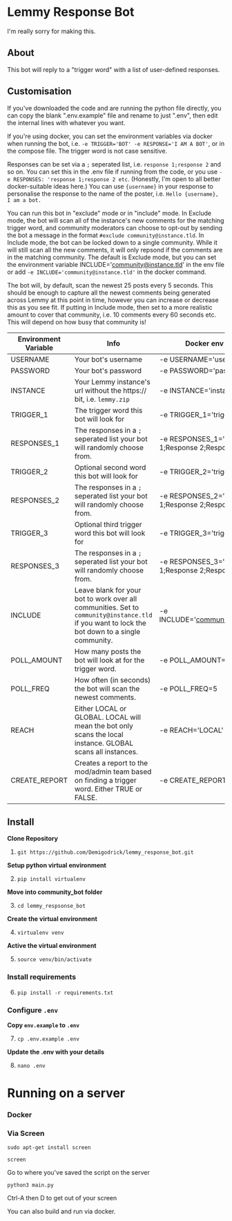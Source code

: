# Lemmy Response Bot
I'm really sorry for making this.

## About
This bot will reply to a "trigger word" with a list of user-defined responses. 

## Customisation
If you've downloaded the code and are running the python file directly, you can copy the blank ".env.example" file and rename to just ".env", then edit the internal lines with whatever you want.

If you're using docker, you can set the environment variables via docker when running the bot, i.e. `-e TRIGGER='BOT' -e RESPONSE='I AM A BOT'`, or in the compose file. The trigger word is not case sensitive.

Responses can be set via a `;` seperated list, i.e. `response 1;response 2` and so on. You can set this in the .env file if running from the code, or you use `-e RESPONSES: 'response 1;response 2 etc`. (Honestly, I'm open to all better docker-suitable ideas here.) You can use `{username}` in your response to personalise the response to the name of the poster, i.e. `Hello {username}, I am a bot.`

You can run this bot in "exclude" mode or in "include" mode. In Exclude mode, the bot will scan all of the instance's new comments for the matching trigger word, and community moderators can choose to opt-out by sending the bot a message in the format `#exclude community@instance.tld`. In Include mode, the bot can be locked down to a single community. While it will still scan all the new comments, it will only repsond if the comments are in the matching community. The default is Exclude mode, but you can set the environment variable INCLUDE='community@instance.tld' in the env file or add `-e INCLUDE='community@instance.tld'` in the docker command.

The bot will, by default, scan the newest 25 posts every 5 seconds. This should be enough to capture all the newest comments being generated across Lemmy at this point in time, however you can increase or decrease this as you see fit. If putting in Include mode, then set to a more realistic amount to cover that community, i.e. 10 comments every 60 seconds etc. This will depend on how busy that community is!

| Environment Variable    | Info | Docker env variable |
| -------- | ------- | ------- |
| USERNAME  | Your bot's username    |  -e USERNAME='username' |
| PASSWORD | Your bot's password     |  -e PASSWORD='password' |
| INSTANCE    | Your Lemmy instance's url without the https:// bit, i.e. `lemmy.zip`    |   -e INSTANCE='instance.tld' |
| TRIGGER_1   | The trigger word this bot will look for   | -e TRIGGER_1='trigger_word' |
| RESPONSES_1 | The responses in a `;` seperated list your bot will randomly choose from. | -e RESPONSES_1='Response 1;Response 2;Response 3' |
| TRIGGER_2   | Optional second word this bot will look for   | -e TRIGGER_2='trigger_word' |
| RESPONSES_2 | The responses in a `;` seperated list your bot will randomly choose from. | -e RESPONSES_2='Response 1;Response 2;Response 3' |
| TRIGGER_3   | Optional third trigger word this bot will look for   | -e TRIGGER_3='trigger_word' |
| RESPONSES_3 | The responses in a `;` seperated list your bot will randomly choose from. | -e RESPONSES_3='Response 1;Response 2;Response 3' |
| INCLUDE   | Leave blank for your bot to work over all communities. Set to `community@instance.tld` if you want to lock the bot down to a single community. | -e INCLUDE='community@instance.tld' |
| POLL_AMOUNT   | How many posts the bot will look at for the trigger word. | -e POLL_AMOUNT=25 |
| POLL_FREQ | How often (in seconds) the bot will scan the newest comments. | -e POLL_FREQ=5 |
| REACH | Either LOCAL or GLOBAL. LOCAL will mean the bot only scans the local instance. GLOBAL scans all instances.    | -e REACH='LOCAL'    |
| CREATE_REPORT | Creates a report to the mod/admin team based on finding a trigger word. Either TRUE or FALSE. | -e CREATE_REPORT='FALSE'  |


## Install

**Clone Repository**

1. `git https://github.com/Demigodrick/lemmy_response_bot.git`

**Setup python virtual environment**

2. `pip install virtualenv`

**Move into community_bot folder**

3. `cd lemmy_respsonse_bot`

**Create the virtual environment**

4. `virtualenv venv`

**Active the virtual environment**

5. `source venv/bin/activate`

### Install requirements

6. `pip install -r requirements.txt`

### Configure `.env`
**Copy `env.example` to `.env`**

7. `cp .env.example .env`

**Update the .env with your details**

8. `nano .env`

# Running on a server

### Docker



### Via Screen

`sudo apt-get install screen`

`screen `

Go to where you've saved the script on the server

`python3 main.py`

Ctrl-A then D to get out of your screen

You can also build and run via docker.
